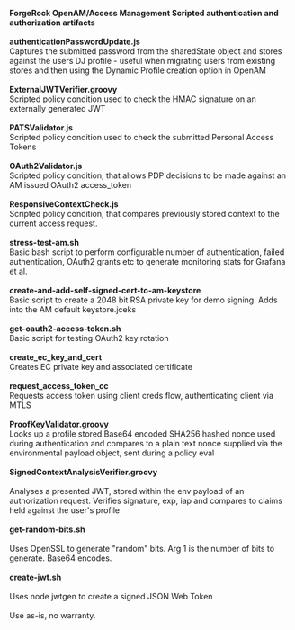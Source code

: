 <b>ForgeRock OpenAM/Access Management Scripted authentication and authorization artifacts</b>
<br/>
<br/>
<b>authenticationPasswordUpdate.js</b>
<br/>
Captures the submitted password from the sharedState object and stores against the users DJ profile - useful when migrating users from
existing stores and then using the Dynamic Profile creation option in OpenAM
<br/>
<br/>
<b>ExternalJWTVerifier.groovy</b>
<br/>
Scripted policy condition used to check the HMAC signature on an externally generated JWT
<br/>
<br/>
<b>PATSValidator.js</b>
<br/>
Scripted policy condition used to check the submitted Personal Access Tokens
<br/>
<br/>
<b>OAuth2Validator.js</b>
<br/>
Scripted policy condition, that allows PDP decisions to be made against an AM issued OAuth2 access_token
<br/>
<br/>
<b>ResponsiveContextCheck.js</b>
<br/>
Scripted policy condition, that compares previously stored context to the current access request.
<br/>
<br/>
<b>stress-test-am.sh</b>
<br/>
Basic bash script to perform configurable number of authentication, failed authentication, OAuth2 grants etc to generate monitoring stats for Grafana et al.
<br/>
<br/>
<b>create-and-add-self-signed-cert-to-am-keystore</b>
<br/>
Basic script to create a 2048 bit RSA private key for demo signing.  Adds into the AM default keystore.jceks
<br/>
<br/>
<b>get-oauth2-access-token.sh</b>
<br/>
Basic script for testing OAuth2 key rotation
<br/>
<br/>
<b>create_ec_key_and_cert</b>
<br/>
Creates EC private key and associated certificate
<br/>
<br/>
<b>request_access_token_cc</b>
<br/>
Requests access token using client creds flow, authenticating client via MTLS
<br/>
<br/>
<b>ProofKeyValidator.groovy</b>
<br/>
Looks up a profile stored Base64 encoded SHA256 hashed nonce used during authentication and compares to a plain text nonce supplied via the environmental payload object, sent during a policy eval
<br/>
<br/>
<b>SignedContextAnalysisVerifier.groovy</b>
<br/>
<br/>
Analyses a presented JWT, stored within the env payload of an authorization request. Verifies signature, exp, iap and compares to claims held against the user's profile
<br/>
<br/>
<b>get-random-bits.sh</b>
<br/>
<br/>
Uses OpenSSL to generate "random" bits.  Arg 1 is the number of bits to generate.  Base64 encodes.
<br/>
<br/>
<b>create-jwt.sh</b>
<br/>
<br/>
Uses node jwtgen to create a signed JSON Web Token
<br/>
<br/>
Use as-is, no warranty.

